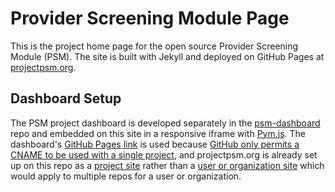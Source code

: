 # Provider Screening Module Page

This is the project home page for the open source Provider Screening Module (PSM). The site is built with Jekyll and deployed on GitHub Pages at [projectpsm.org](projectpsm.org).

## Dashboard Setup

The PSM project dashboard is developed separately in the [psm-dashboard](https://github.com/SolutionGuidance/psm-dashboard) repo and embedded on this site in a responsive iframe with [Pym.js](http://blog.apps.npr.org/pym.js/). The dashboard's [GitHub Pages link](https://solutionguidance.github.io/psm-dashboard/) is used because [GitHub only permits a CNAME to be used with a single project](https://help.github.com/articles/troubleshooting-custom-domains/#cname-already-taken), and projectpsm.org is already set up on this repo as a [project site](https://help.github.com/articles/user-organization-and-project-pages/#project-pages-sites) rather than a [user or organization site](https://help.github.com/articles/user-organization-and-project-pages/#user-and-organization-pages-sites) which would apply to multiple repos for a user or organization.
